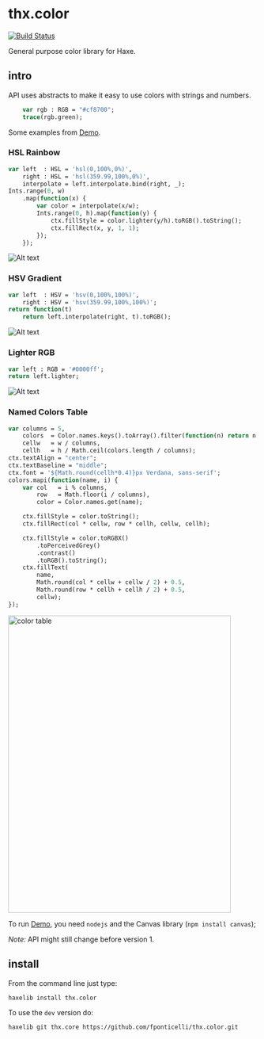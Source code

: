 # thx.color

[![Build Status](https://travis-ci.org/fponticelli/thx.color.svg)](https://travis-ci.org/fponticelli/thx.color)

General purpose color library for Haxe.

## intro

API uses abstracts to make it easy to use colors with strings and numbers.

```haxe
    var rgb : RGB = "#cf8700";
    trace(rgb.green);
```

Some examples from [Demo](https://github.com/fponticelli/thx.color/raw/master/demo/Demo.hx).

### HSL Rainbow

```haxe
var left  : HSL = 'hsl(0,100%,0%)',
    right : HSL = 'hsl(359.99,100%,0%)',
    interpolate = left.interpolate.bind(right, _);
Ints.range(0, w)
    .map(function(x) {
        var color = interpolate(x/w);
        Ints.range(0, h).map(function(y) {
            ctx.fillStyle = color.lighter(y/h).toRGB().toString();
            ctx.fillRect(x, y, 1, 1);
        });
    });
```

![Alt text](https://github.com/fponticelli/thx.color/raw/master/images/rainbow.png?raw=true "HSL Rainbow")

### HSV Gradient

```haxe
var left  : HSV = 'hsv(0,100%,100%)',
    right : HSV = 'hsv(359.99,100%,100%)';
return function(t)
    return left.interpolate(right, t).toRGB();
```

![Alt text](https://github.com/fponticelli/thx.color/raw/master/images/gradienthsv.png?raw=true "HSV Gradient")

### Lighter RGB

```haxe
var left : RGB = '#0000ff';
return left.lighter;
```

![Alt text](https://github.com/fponticelli/thx.color/raw/master/images/lighterrgb.png?raw=true "Lighter RGB")

### Named Colors Table

```haxe
var columns = 5,
    colors  = Color.names.keys().toArray().filter(function(n) return n.indexOf(' ') < 0),
    cellw   = w / columns,
    cellh   = h / Math.ceil(colors.length / columns);
ctx.textAlign = "center";
ctx.textBaseline = "middle";
ctx.font = '${Math.round(cellh*0.4)}px Verdana, sans-serif';
colors.mapi(function(name, i) {
    var col   = i % columns,
        row   = Math.floor(i / columns),
        color = Color.names.get(name);

    ctx.fillStyle = color.toString();
    ctx.fillRect(col * cellw, row * cellh, cellw, cellh);

    ctx.fillStyle = color.toRGBX()
        .toPerceivedGrey()
        .contrast()
        .toRGB().toString();
    ctx.fillText(
        name,
        Math.round(col * cellw + cellw / 2) + 0.5,
        Math.round(row * cellh + cellh / 2) + 0.5,
        cellw);
});
```

<img src="https://github.com/fponticelli/thx.color/raw/master/images/colortable.png?raw=true" alt="color table" width="450" height="600">

To run [Demo](/demo/Demo.hx), you need `nodejs` and the Canvas library (`npm install canvas`);

*Note:* API might still change before version 1.

## install

From the command line just type:

```bash
haxelib install thx.color
```

To use the `dev` version do:

```bash
haxelib git thx.core https://github.com/fponticelli/thx.color.git
```